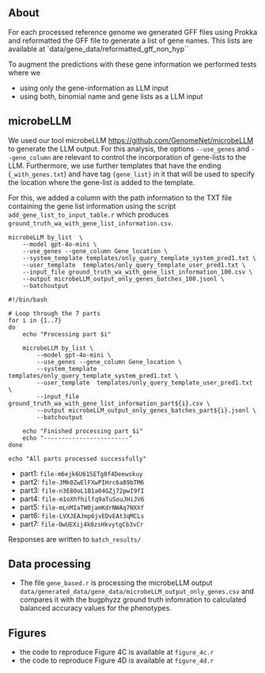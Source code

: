 ## About
For each processed reference genome we generated GFF files using Prokka and reformatted the GFF file to generate a list of gene names. This lists are available at `data/gene_data/reformatted_gff_non_hyp``

To augment the predictions with these gene information we performed tests where we 
 - using only the gene-information as LLM input
 - using both, binomial name and gene lists as a LLM input

## microbeLLM

We used our tool microbeLLM https://github.com/GenomeNet/microbeLLM to generate the LLM output. For this analysis, the options `--use_genes` and `--gene_column` are relevant to control the incorporation of gene-lists to the LLM. Furthermore, we use further templates that have the ending (`_with_genes.txt`) and have tag `{gene_list}` in it that will be used to specify the location where the gene-list is added to the template.

For this, we added a column with the path information to the TXT file containing the gene list information using the script `add_gene_list_to_input_table.r` which produces `ground_truth_wa_with_gene_list_information.csv`. 

```
microbeLLM by_list  \
    --model gpt-4o-mini \
    --use_genes --gene_column Gene_location \
    --system_template templates/only_query_template_system_pred1.txt \
    --user_template  templates/only_query_template_user_pred1.txt \
    --input_file ground_truth_wa_with_gene_list_information_100.csv \
    --output microbeLLM_output_only_genes_batches_100.jsonl \
    --batchoutput
```

```
#!/bin/bash

# Loop through the 7 parts
for i in {1..7}
do
    echo "Processing part $i"
    
    microbeLLM by_list \
        --model gpt-4o-mini \
        --use_genes --gene_column Gene_location \
        --system_template templates/only_query_template_system_pred1.txt \
        --user_template  templates/only_query_template_user_pred1.txt \
        --input_file ground_truth_wa_with_gene_list_information_part${i}.csv \
        --output microbeLLM_output_only_genes_batches_part${i}.jsonl \
        --batchoutput

    echo "Finished processing part $i"
    echo "------------------------"
done

echo "All parts processed successfully"
```

- part1: `file-m6ejk6U61SETg0f4Deewskuy`
- part2: `file-JMk0ZwElFXwPIHrc6a89bTM6`
- part3: `file-n3E80oL1B1a04GZj72pwI9fI`
- part4: `file-m1oXhfhilfq9aTuSouJHiJV6`
- part5: `file-mLnMIaTW0jamKdrNWAq7NXXf`
- part6: `file-LVXJEAJmp6jvEDvEAt3qMCLs`
- part7: `file-OwUEXij4k0zsHkvytgCb3vCr`

Responses are written to `batch_results/`

## Data processing

- The file `gene_based.r` is processing the microbeLLM output `data/generated_data/gene_data/microbeLLM_output_only_genes.csv` and compares it with the bugphyzz ground truth infomration to calculated balanced accuracy values for the phenotypes. 

## Figures
- the code to reproduce Figure 4C is available at `figure_4c.r`
- the code to reproduce Figure 4D is available at `figure_4d.r`